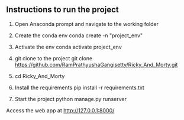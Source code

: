 ## Instructions to run the project

1. Open Anaconda prompt and navigate to the working folder

2. Create the conda env
   conda create -n "project_env"

3. Activate the env
   conda activate project_env

4. git clone to the project
   git clone https://github.com/RamPrathyushaGangisetty/Ricky_And_Morty.git

5. cd Ricky_And_Morty

6. Install the requirements
   pip install -r requirements.txt

7. Start the project
   python manage.py runserver


Access the web app at http://127.0.0.1:8000/
   
